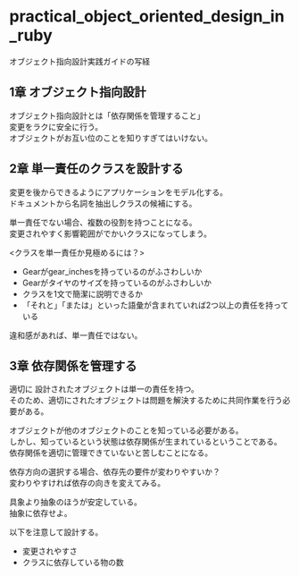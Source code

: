 # practical_object_oriented_design_in_ruby
オブジェクト指向設計実践ガイドの写経

## 1章 オブジェクト指向設計

オブジェクト指向設計とは「依存関係を管理すること」  
変更をラクに安全に行う。  
オブジェクトがお互い位のことを知りすぎてはいけない。  

## 2章 単一責任のクラスを設計する

変更を後からできるようにアプリケーションをモデル化する。  
ドキュメントから名詞を抽出しクラスの候補にする。  

単一責任でない場合、複数の役割を持つことになる。  
変更されやすく影響範囲がでかいクラスになってしまう。  

<クラスを単一責任か見極めるには？>  

* Gearがgear_inchesを持っているのがふさわしいか
* Gearがタイヤのサイズを持っているのがふさわしいか
* クラスを1文で簡潔に説明できるか
 * 「それと」「または」といった語彙が含まれていれば2つ以上の責任を持っている

違和感があれば、単一責任ではない。  

## 3章 依存関係を管理する

適切に 設計されたオブジェクトは単一の責任を持つ。  
そのため、適切にされたオブジェクトは問題を解決するために共同作業を行う必要がある。  

オブジェクトが他のオブジェクトのことを知っている必要がある。  
しかし、知っているという状態は依存関係が生まれているということである。  
依存関係を適切に管理できていないと苦しむことになる。  

依存方向の選択する場合、依存先の要件が変わりやすいか？  
変わりやすければ依存の向きを変えてみる。  

具象より抽象のほうが安定している。  
抽象に依存せよ。  

以下を注意して設計する。  

* 変更されやすさ
* クラスに依存している物の数



